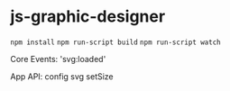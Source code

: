js-graphic-designer
===================




`npm install`
`npm run-script build`
`npm run-script watch`



Core Events:
'svg:loaded'

App API:
config
svg
setSize
